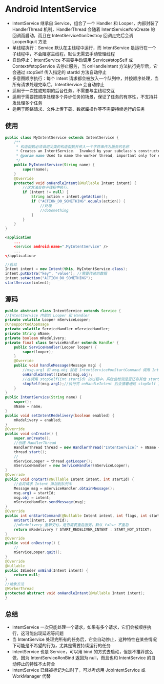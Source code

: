 # Android IntentService
- IntentService 继承自 Service，组合了一个 Handler 和 Looper，内部封装了 HandlerThread 机制，HandlerThread 会随着 IntentService#onCreate 的回调而启动，而且在 IntentService#onDestroy 回调走完后会调 Looper#quit 方法
- 单线程执行：Service 默认在主线程中运行，而 IntentService 是运行在一个子线程中，不会阻塞主线程，默认无需去手动管理线程
- 自动停止：IntentService 不需要手动调用 Service#stopSelf 或 Context#stopService 去停止服务，当 onHandleIntent 方法执行完毕后，它会通过 stopSelf 传入指定的 startId 方法自动停止
- 多意图顺序执行：每个 Intent 请求都会被放入一个队列中，并按顺序处理，当所有请求处理完毕后，IntentService 会自动停止
- 适用于一次性或短期的后台任务，不需要与主线程交互
- 适用于需要按顺序处理多个异步任务的场景，保证了任务的有序性，不支持并发处理多个任务
- 适用于网络请求、文件上传下载、数据库操作等不需要持续运行的任务

## 使用
```java
public class MyIntentService extends IntentService {
    /**
     * 构造函数必须调用父类的构造函数并传入一个字符串作为服务的名称
     * Creates an IntentService.  Invoked by your subclass's constructor.
     * @param name Used to name the worker thread, important only for debugging.
     */
    public MyIntentService(String name) {
        super(name);
    }
    @Override
    protected void onHandleIntent(@Nullable Intent intent) {
        //这方法会在子线程中执行，
        if (intent != null) {
            String action = intent.getAction();
            if ("ACTION_DO_SOMETHING".equals(action)) {
                //处理
                //doSomething
            }
        }
    }
}
```

```xml
<application
    ...
    <service android:name=".MyIntentService" />
    ...
</application>
```

```java
//启动
Intent intent = new Intent(this, MyIntentService.class);
intent.putExtra("key", "value"); //需要传递的数据
intent.setAction("ACTION_DO_SOMETHING");
startService(intent);
```

## 源码
```java
public abstract class IntentService extends Service {
//IntentService 内部的 Looper 和 Handler
private volatile Looper mServiceLooper;
@UnsupportedAppUsage
private volatile ServiceHandler mServiceHandler;
private String mName;
private boolean mRedelivery;
private final class ServiceHandler extends Handler {
    public ServiceHandler(Looper looper) {
        super(looper);
    }
    @Override
    public void handleMessage(Message msg) {
        //msg.arg1 和 msg.obj 就是 IntentService#onStartCommand 调用 IntentService#onStart 传入的 startId 和 intent
        onHandleIntent((Intent)msg.obj);
        //在调用 stopSelf(int startId) 的过程中，系统会检测是否还有其他 startId 存在，如果存在则不会立即销毁 Service，当 onStartCommand 和 stopSelf 成对的时候，Service 会被销毁（不过如果直接调用 stopSelf(-1) 的话，那就会直接销毁 Service，系统就不会检测是否还有其他 startId 存在）
        stopSelf(msg.arg1);//执行完 onHandleIntent 后会接着通过 stopSelf 方法自动停止（指定 startId 来停止当前的任务）
    }
}
public IntentService(String name) {
    super();
    mName = name;
}
public void setIntentRedelivery(boolean enabled) {
    mRedelivery = enabled;
}
@Override
public void onCreate() {
    super.onCreate();
    //创建 HandlerThread
    HandlerThread thread = new HandlerThread("IntentService[" + mName + "]");
    thread.start();
    //
    mServiceLooper = thread.getLooper();
    mServiceHandler = new ServiceHandler(mServiceLooper);
}
@Override
public void onStart(@Nullable Intent intent, int startId) {
    //会将请求 Intent 添加到队列中
    Message msg = mServiceHandler.obtainMessage();
    msg.arg1 = startId;
    msg.obj = intent;
    mServiceHandler.sendMessage(msg);
}
@Override
public int onStartCommand(@Nullable Intent intent, int flags, int startId) {
    onStart(intent, startId);
    //mRedelivery 重新交付，是否需要重启服务，默认 false 不重启
    return mRedelivery ? START_REDELIVER_INTENT : START_NOT_STICKY;
}
@Override
public void onDestroy() {
    //
    mServiceLooper.quit();
}
@Override
@Nullable
public IBinder onBind(Intent intent) {
    return null;
}
//抽象方法
@WorkerThread
protected abstract void onHandleIntent(@Nullable Intent intent);
}
```

## 总结
- IntentService 一次只能处理一个请求，如果有多个请求，它们会被顺序执行，这可能出现延迟等问题
- 当 IntentService 处理完所有的任务后，它会自动停止，这种特性在某些情况下可能是不希望的行为，尤其是需要持续运行的任务
- IntentService 也是 Service，可以用 bind 的方式去启动，但是不推荐这么做，因为 IntentService#onBind 返回为 null，而且也和 IntentService 的自动停止的特性不太符合
- IntentService 已经被标记为过时了，可以考虑用 JobIntentService 或 WorkManager 代替

